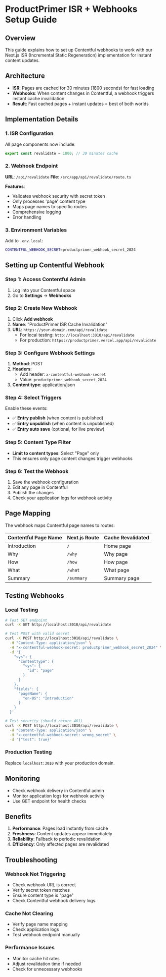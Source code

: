 # ProductPrimer ISR + Webhooks Setup Guide

## Overview
This guide explains how to set up Contentful webhooks to work with our Next.js ISR (Incremental Static Regeneration) implementation for instant content updates.

## Architecture
- **ISR**: Pages are cached for 30 minutes (1800 seconds) for fast loading
- **Webhooks**: When content changes in Contentful, a webhook triggers instant cache invalidation
- **Result**: Fast cached pages + instant updates = best of both worlds

## Implementation Details

### 1. ISR Configuration
All page components now include:
```typescript
export const revalidate = 1800; // 30 minutes cache
```

### 2. Webhook Endpoint
**URL**: `/api/revalidate`
**File**: `/src/app/api/revalidate/route.ts`

**Features**:
- Validates webhook security with secret token
- Only processes 'page' content type
- Maps page names to specific routes
- Comprehensive logging
- Error handling

### 3. Environment Variables
Add to `.env.local`:
```bash
CONTENTFUL_WEBHOOK_SECRET=productprimer_webhook_secret_2024
```

## Setting up Contentful Webhook

### Step 1: Access Contentful Admin
1. Log into your Contentful space
2. Go to **Settings** → **Webhooks**

### Step 2: Create New Webhook
1. Click **Add webhook**
2. **Name**: "ProductPrimer ISR Cache Invalidation"
3. **URL**: `https://your-domain.com/api/revalidate`
   - For local testing: `http://localhost:3010/api/revalidate`
   - For production: `https://productprimer.vercel.app/api/revalidate`

### Step 3: Configure Webhook Settings
1. **Method**: POST
2. **Headers**:
   - Add header: `x-contentful-webhook-secret`
   - Value: `productprimer_webhook_secret_2024`
3. **Content type**: application/json

### Step 4: Select Triggers
Enable these events:
- ✅ **Entry publish** (when content is published)
- ✅ **Entry unpublish** (when content is unpublished)
- ✅ **Entry auto save** (optional, for live preview)

### Step 5: Content Type Filter
- **Limit to content types**: Select "Page" only
- This ensures only page content changes trigger webhooks

### Step 6: Test the Webhook
1. Save the webhook configuration
2. Edit any page in Contentful
3. Publish the changes
4. Check your application logs for webhook activity

## Page Mapping
The webhook maps Contentful page names to routes:

| Contentful Page Name | Next.js Route | Cache Revalidated |
|---------------------|---------------|-------------------|
| Introduction        | `/`           | Home page         |
| Why                 | `/why`        | Why page          |
| How                 | `/how`        | How page          |
| What                | `/what`       | What page         |
| Summary             | `/summary`    | Summary page      |

## Testing Webhooks

### Local Testing
```bash
# Test GET endpoint
curl -X GET http://localhost:3010/api/revalidate

# Test POST with valid secret
curl -X POST http://localhost:3010/api/revalidate \
  -H "Content-Type: application/json" \
  -H "x-contentful-webhook-secret: productprimer_webhook_secret_2024" \
  -d '{
    "sys": {
      "contentType": {
        "sys": {
          "id": "page"
        }
      }
    },
    "fields": {
      "pageName": {
        "en-US": "Introduction"
      }
    }
  }'

# Test security (should return 401)
curl -X POST http://localhost:3010/api/revalidate \
  -H "Content-Type: application/json" \
  -H "x-contentful-webhook-secret: wrong_secret" \
  -d '{"test": true}'
```

### Production Testing
Replace `localhost:3010` with your production domain.

## Monitoring
- Check webhook delivery in Contentful admin
- Monitor application logs for webhook activity
- Use GET endpoint for health checks

## Benefits
1. **Performance**: Pages load instantly from cache
2. **Freshness**: Content updates appear immediately
3. **Reliability**: Fallback to periodic revalidation
4. **Efficiency**: Only affected pages are revalidated

## Troubleshooting

### Webhook Not Triggering
- Check webhook URL is correct
- Verify secret token matches
- Ensure content type is "page"
- Check Contentful webhook delivery logs

### Cache Not Clearing
- Verify page name mapping
- Check application logs
- Test webhook endpoint manually

### Performance Issues
- Monitor cache hit rates
- Adjust revalidation time if needed
- Check for unnecessary webhooks
